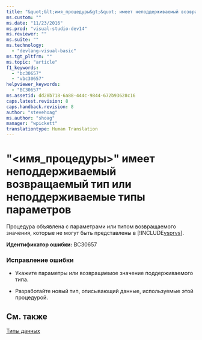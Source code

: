 ```yaml
---
title: "&quot;&lt;имя_процедуры&gt;&quot; имеет неподдерживаемый возвращаемый тип или неподдерживаемые типы параметров | Microsoft Docs"
ms.custom: ""
ms.date: "11/23/2016"
ms.prod: "visual-studio-dev14"
ms.reviewer: ""
ms.suite: ""
ms.technology: 
  - "devlang-visual-basic"
ms.tgt_pltfrm: ""
ms.topic: "article"
f1_keywords: 
  - "bc30657"
  - "vbc30657"
helpviewer_keywords: 
  - "BC30657"
ms.assetid: dd28b718-6a88-444c-9844-672b93628c16
caps.latest.revision: 8
caps.handback.revision: 8
author: "stevehoag"
ms.author: "shoag"
manager: "wpickett"
translationtype: Human Translation
---
```

# &quot;&lt;имя_процедуры&gt;&quot; имеет неподдерживаемый возвращаемый тип или неподдерживаемые типы параметров
Процедура объявлена с параметрами или типом возвращаемого значения, которые не могут быть представлены в [!INCLUDE[vsprvs](../../csharp/includes/vsprvs_md.md)].  
  
 **Идентификатор ошибки:** BC30657  
  
### Исправление ошибки  
  
-   Укажите параметры или возвращаемое значение поддерживаемого типа.  
  
-   Разработайте новый тип, описывающий данные, используемые этой процедурой.  
  
## См. также  
 [Типы данных](../../visual-basic/language-reference/data-types/data-type-summary.md)